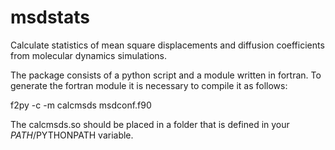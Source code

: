 # msdstats
Calculate statistics of mean square displacements and diffusion coefficients from molecular dynamics simulations.

The package consists of a python script and a module written in fortran.
To generate the fortran module it is necessary to compile it as follows:

f2py -c -m calcmsds msdconf.f90

The calcmsds.so should be placed in a folder that is defined in your $PATH/$PYTHONPATH variable.
